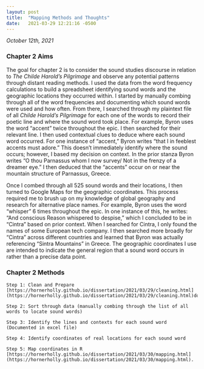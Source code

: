 ```yaml
---
layout: post
title:  "Mapping Methods and Thoughts"
date:   2021-03-29 12:21:16 -0500
---
```


*October 12th, 2021*

### Chapter 2 Aims

The goal for chapter 2 is to consider the sound studies discourse in relation to *The Childe Harold’s Pilgrimage* and observe any potential patterns through distant reading methods. I used the data from the word frequency calculations to build a spreadsheet identifying sound words and the geographic locations they occurred within. I started by manually combing through all of the word frequencies and documenting which sound words were used and how often. From there, I searched through my plaintext file of all *Childe Harold’s Pilgrimage* for each one of the words to record their poetic line and where the sound word took place. For example, Byron uses the word “accent” twice throughout the epic. I then searched for their relevant line. I then used contextual clues to deduce where each sound word occurred. For one instance of “accent,” Byron writes “that I in feeblest accents must adore.” This doesn’t immediately identify where the sound occurs; however, I based my decision on context. In the prior stanza Byron writes “O thou Parnassus whom I now survey/ Not in the frenzy of a dreamer eye.” I then deduced that the “accents” occur on or near the mountain structure of Parnassus, Greece.

Once I combed through all 525 sound words and their locations, I then turned to Google Maps for the geographic coordinates. This process required me to brush up on my knowledge of global geography and research for alternative place names. For example, Byron uses the word “whisper” 6 times throughout the epic. In one instance of this, he writes: “And conscious Reason whispered to despise,” which I concluded to be in “Cintra” based on prior context. When I searched for Cintra, I only found the names of some European tech company. I then searched more broadly for “Cintra” across different countries and learned that Byron was actually referencing “Sintra Mountains” in Greece. The geographic coordinates I use are intended to indicate the general region that a sound word occurs in rather than a precise data point. 

### Chapter 2 Methods

    Step 1: Clean and Prepare [https://hornerholly.github.io/dissertation/2021/03/29/cleaning.html](https://hornerholly.github.io/dissertation/2021/03/29/cleaning.html)documents
    
    Step 2: Sort through data (manually combing through the list of all words to locate sound words)
    
    Step 3: Identify the lines and contexts for each sound word (Documented in excel file)
    
    Step 4: Identify coordinates of real locations for each sound word
    
    Step 5: Map coordinates in R [https://hornerholly.github.io/dissertation/2021/03/30/mapping.html](https://hornerholly.github.io/dissertation/2021/03/30/mapping.html). 
    
    